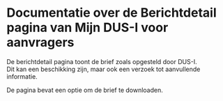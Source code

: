 # Documentatie over de Berichtdetail pagina van Mijn DUS-I voor aanvragers

De berichtdetail pagina toont de brief zoals opgesteld door DUS-I.  
Dit kan een beschikking zijn, maar ook een verzoek tot aanvullende informatie.  

De pagina bevat een optie om de brief te downloaden.

<div class="page-break"></div>
